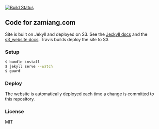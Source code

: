 [![Build Status](https://travis-ci.org/zamiang/zamiang-dot-com.svg?branch=master)](https://travis-ci.org/zamiang/zamiang-dot-com)

## Code for zamiang.com

Site is built on Jekyll and deployed on S3. See the
[Jeckyll docs](http://jekyllrb.com/) and the
[s3_website docs](https://github.com/laurilehmijoki/s3_website). Travis
builds deploy the site to S3.

### Setup

```bash
$ bundle install
$ jekyll serve --watch
$ guard
```

### Deploy

The website is automatically deployed each time a change is committed
to this repository.

### License

[MIT](http://opensource.org/licenses/MIT)
